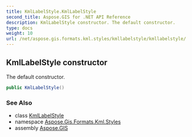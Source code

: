 ```yaml
---
title: KmlLabelStyle.KmlLabelStyle
second_title: Aspose.GIS for .NET API Reference
description: KmlLabelStyle constructor. The default constructor.
type: docs
weight: 10
url: /net/aspose.gis.formats.kml.styles/kmllabelstyle/kmllabelstyle/
---
```

## KmlLabelStyle constructor

The default constructor.

```csharp
public KmlLabelStyle()
```

### See Also

* class [KmlLabelStyle](../)
* namespace [Aspose.Gis.Formats.Kml.Styles](../../kmllabelstyle/)
* assembly [Aspose.GIS](../../../)


